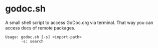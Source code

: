godoc.sh
========

A small shell script to access GoDoc.org via terminal. That way you can access
docs of remote packages.

	Usage: godoc.sh [-s] <import-path>
	       -s: search

